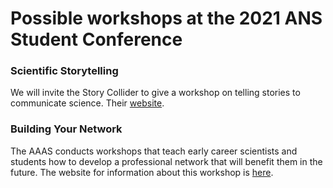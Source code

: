 # Possible workshops at the 2021 ANS Student Conference

### Scientific Storytelling
We will invite the Story Collider to give a workshop on telling stories to communicate science.
Their [website](https://www.storycollider.org/workshops).

### Building Your Network
The AAAS conducts workshops that teach early career scientists and students how to develop a professional network that will benefit them in the future. 
The website for information about this workshop is [here](https://www.sciencemag.org/outreach).
